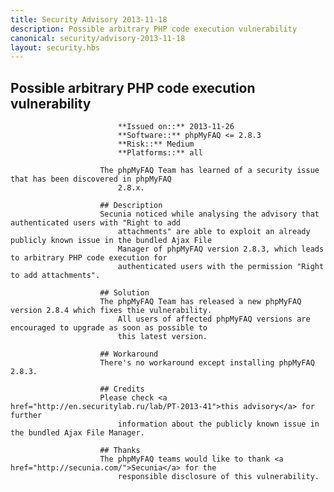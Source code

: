 ```yaml
---
title: Security Advisory 2013-11-18
description: Possible arbitrary PHP code execution vulnerability
canonical: security/advisory-2013-11-18
layout: security.hbs
---
```


## Possible arbitrary PHP code execution vulnerability

                            **Issued on::** 2013-11-26
                            **Software::** phpMyFAQ <= 2.8.3
                            **Risk::** Medium
                            **Platforms::** all

                        The phpMyFAQ Team has learned of a security issue that has been discovered in phpMyFAQ
                            2.8.x.

                        ## Description
                        Secunia noticed while analysing the advisory that authenticated users with "Right to add
                            attachments" are able to exploit an already publicly known issue in the bundled Ajax File
                            Manager of phpMyFAQ version 2.8.3, which leads to arbitrary PHP code execution for
                            authenticated users with the permission "Right to add attachments".

                        ## Solution
                        The phpMyFAQ Team has released a new phpMyFAQ version 2.8.4 which fixes thie vulnerability.
                            All users of affected phpMyFAQ versions are encouraged to upgrade as soon as possible to
                            this latest version.

                        ## Workaround
                        There's no workaround except installing phpMyFAQ 2.8.3.

                        ## Credits
                        Please check <a href="http://en.securitylab.ru/lab/PT-2013-41">this advisory</a> for further
                            information about the publicly known issue in the bundled Ajax File Manager.

                        ## Thanks
                        The phpMyFAQ teams would like to thank <a href="http://secunia.com/">Secunia</a> for the
                            responsible disclosure of this vulnerability.

